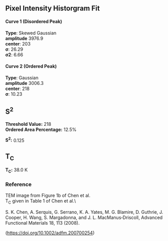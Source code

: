 ## Pixel Intensity Historgram Fit

#### Curve 1 (Disordered Peak)
**Type**: Skewed Gaussian\
**amplitude** 3976.9\
**center**: 203\
**σ**: 26.29\
**σ2**: 6.66

#### Curve 2 (Ordered Peak)
**Type**: Gaussian\
**amplitude** 3006.3\
**center**: 218\
**σ**: 10.23



## S<sup>2</sup>

**Threshold Value:** 218 \
**Ordered Area Percentage:** 12.5%

**S<sup>2</sup>:** 0.125

## T<sub>C</sub>
**T<sub>C</sub>:**  38.0 K


### Reference
TEM image from Figure 1b of Chen et al.\
T<sub>C</sub> given in Table 1 of Chen et al.\


S. K. Chen, A. Serquis, G. Serrano, K. A. Yates, M. G. Blamire, D. Guthrie, J. Cooper, H. Wang, S. Margadonna, and J. L. MacManus‐Driscoll, Advanced Functional Materials 18, 113 (2008).


(https://doi.org/10.1002/adfm.200700254)
